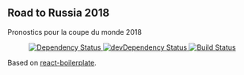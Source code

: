 
## Road to Russia 2018
Pronostics pour la coupe du monde 2018

<div align="center">
  <!-- Dependency Status -->
  <a href="https://david-dm.org/mbernardeau/pronos">
    <img src="https://david-dm.org/mbernardeau/pronos.svg" alt="Dependency Status" />
  </a>
  <!-- devDependency Status -->
  <a href="https://david-dm.org/mbernardeau/pronos#info=devDependencies">
    <img src="https://david-dm.org/mbernardeau/pronos/dev-status.svg" alt="devDependency Status" />
  </a>

  <!-- Build Status -->
  <a href="https://circleci.com/gh/mbernardeau/pronos">
    <img src="https://circleci.com/gh/mbernardeau/pronos.svg?style=svg" alt="Build Status" />
  </a>

</div>

Based on [react-boilerplate](http://www.reactboilerplate.com/).
